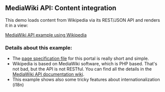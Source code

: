 ##  MediaWiki API: Content integration 
This demo loads content from Wikipedia via its REST/JSON API and renders it in a view:

[MediaWiki API example using Wikipedia](http://mh-svr.de/portal/show.php?layout=MoGiuwzxzh) 

### Details about this example:
* The [page specification file](http://mh-svr.de/portal/svc/layout.php?page=MoGiuwzxzh) for this portal is really short and simple.
* Wikipedia is based on MediaWiki software, which is PHP based. That's not bad, but the API is not RESTful. You can find all the details in the [MediaWiki API documentation wiki](https://www.mediawiki.org/wiki/API:Main_page).
* This example shows also some tricky features about internationalization (i18n)